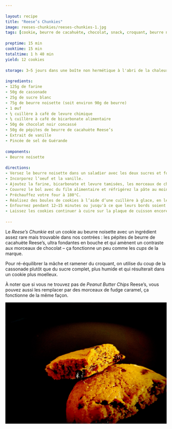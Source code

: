 ```yaml
---

layout: recipe
title: "Reese’s Chunkies"
image: reeses-chunkies/reeses-chunkies-1.jpg
tags: [cookie, beurre de cacahuète, chocolat, snack, croquant, beurre noisette, caramel]

preptime: 15 min
cooktime: 15 min
totaltime: 1 h 40 min
yield: 12 cookies

storage: 3–5 jours dans une boîte non hermétique à l'abri de la chaleur et la lumière, en utilisant du papier cuisson ou de l'essuie-tout pour les séparer en étages si besoin. 2–3 mois au congélateur.

ingredients:
- 125g de farine
- 50g de cassonade
- 25g de sucre blanc
- 75g de beurre noisette (soit environ 90g de beurre)
- 1 œuf
- ¼ cuillère à café de levure chimique
- ⅛ cuillère à café de bicarbonate alimentaire
- 50g de chocolat noir concassé
- 50g de pépites de beurre de cacahuète Reese’s
- Extrait de vanille
- Pincée de sel de Guérande

components:
- Beurre noisette

directions:
- Versez le beurre noisette dans un saladier avec les deux sucres et fouettez vigoureusement pour obtenir une belle crème.
- Incorporez l’oeuf et la vanille.
- Ajoutez la farine, bicarbonate et levure tamisées, les morceaux de chocolat, les pépites Reese’s, et le sel de Guérande, et incorporez-les à la maryse sans trop travailler la pâte.
- Couvrez le bol avec du film alimentaire et réfrigérez la pâte au moins 1 h au frigo.
- Préchauffez votre four à 180°C.
- Réalisez des boules de cookies à l’aide d’une cuillère à glace, en les espaçant bien les unes des autres sur la plaque de cuisson – ils vont doubler de taille –, puis écrasez-lez légèrement avec la paume de la main.
- Enfournez pendant 12–15 minutes ou jusqu'à ce que leurs bords soient légèrement dorés. 
- Laissez les cookies continuer à cuire sur la plaque de cuisson encore 10 minutes avant de les transférer sur une grille.

---
```


Le <i lang="en">Reese’s Chunkie</i> est un cookie au beurre noisette avec un ingrédient assez rare mais trouvable dans nos contrées&nbsp;: les pépites de beurre de cacahuète Reese’s, ultra fondantes en bouche et qui amènent un contraste aux morceaux de chocolat – ça fonctionne un peu comme les <i lang="en">cups</i> de la marque.

Pour ré-équilibrer la mâche et ramener du croquant, on utilise du coup de la cassonade plutôt que du sucre complet, plus humide et qui résulterait dans un cookie plus moelleux.

À noter que si vous ne trouvez pas de <i lang="en">Peanut Butter Chips</i> Reese’s, vous pouvez aussi les remplacer par des morceaux de fudge caramel, ça fonctionne de la même façon.

![Croquant à l’extérieur mais tout moelleux à l’intérieur, avec des flaques de chocolat fondu.](../images/reeses-chunkies/reeses-chunkies-2.jpg) 